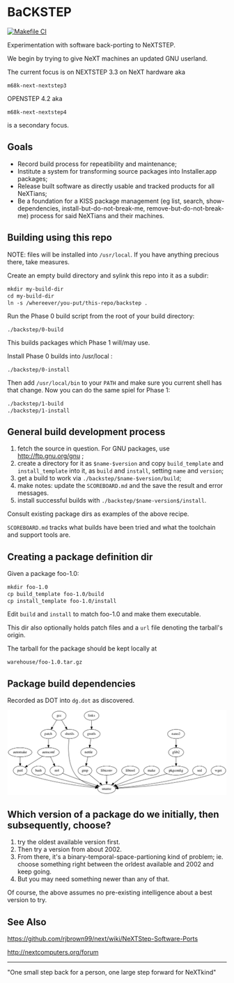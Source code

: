 # BaCKSTEP

[![Makefile CI](https://github.com/yoyodyne-research/BaCKSTEP/actions/workflows/makefile.yml/badge.svg)](https://github.com/yoyodyne-research/BaCKSTEP/actions/workflows/makefile.yml)

Experimentation with software back-porting to NeXTSTEP.

We begin by trying to give NeXT machines an updated GNU userland.

The current focus is on NEXTSTEP 3.3 on NeXT hardware aka

    m68k-next-nextstep3
    
OPENSTEP 4.2 aka
    
    m68k-next-nextstep4

is a secondary focus.

## Goals

* Record build process for repeatibility and maintenance;
* Institute a system for transforming source packages into Installer.app packages;
* Release built software as directly usable and tracked products for all NeXTians;
* Be a foundation for a KISS package management (eg list, search, show-dependencies, install-but-do-not-break-me, remove-but-do-not-break-me) process for said NeXTians and their machines.


## Building using this repo

NOTE: files will be installed into `/usr/local`.  If you have anything precious
there, take measures.

Create an empty build directory and sylink this repo into it as a subdir:

    mkdir my-build-dir
    cd my-build-dir
    ln -s /whereever/you-put/this-repo/backstep .

Run the Phase 0 build script from the root of your build directory:

    ./backstep/0-build

This builds packages which Phase 1 will/may use.

Install Phase 0 builds into /usr/local :

    ./backstep/0-install

Then add `/usr/local/bin` to your `PATH` and make sure you current
shell has that change.  Now you can do the same spiel for Phase 1:

    ./backstep/1-build
    ./backstep/1-install


## General build development process

1. fetch the source in question.  For GNU packages, use http://ftp.gnu.org/gnu ;
2. create a directory for it as `$name-$version` and copy `build_template` and `install_template` into it, as `build` and `install`, setting `name` and `version`;
3. get a build to work via `./backstep/$name-$version/build`;
4. make notes: update the `SCOREBOARD.md` and the save the result and error messages.
5. install successful builds with `./backstep/$name-version$/install`.

Consult existing package dirs as examples of the above recipe.
 
`SCOREBOARD.md` tracks what builds have been tried and what the toolchain and support tools are.


## Creating a package definition dir

Given a package foo-1.0:

    mkdir foo-1.0
    cp build_template foo-1.0/build
    cp install_template foo-1.0/install

Edit `build` and `install` to match foo-1.0 and make them executable.

This dir also optionally holds patch files and a `url` file denoting the 
tarball's origin.

The tarball for the package should be kept locally at

    warehouse/foo-1.0.tar.gz


## Package build dependencies

Recorded as DOT into `dg.dot` as discovered.

!['build-requires' graph](/images/dg.dot.png)


## Which version of a package do we initially, then subsequently, choose?

1. try the oldest available version first. 
2. Then try a version from about 2002.
3. From there, it's a binary-temporal-space-partioning kind of problem;
   ie. choose something right between the orldest available and 2002 and
   keep going.
4. But you may need something newer than any of that.

Of course, the above assumes no pre-existing intelligence about a best version
to try.


## See Also

https://github.com/rjbrown99/next/wiki/NeXTStep-Software-Ports

http://nextcomputers.org/forum

---
"One small step back for a person, one large step forward for NeXTkind"

